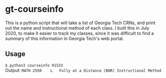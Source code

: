 # gt-courseinfo

This is a python script that will take a list of Georgia Tech CRNs, and print out the name and instructional method of each class. I built this in July 2020, to make it easier to track my classes, since it was difficult to find a summary of this information in Georgia Tech's web portal.

## Usage
`$ python3 courseinfo 91533`  
Output: ```MATH 2550  	L	Fully at a Distance (BOR) Instructional Method```
